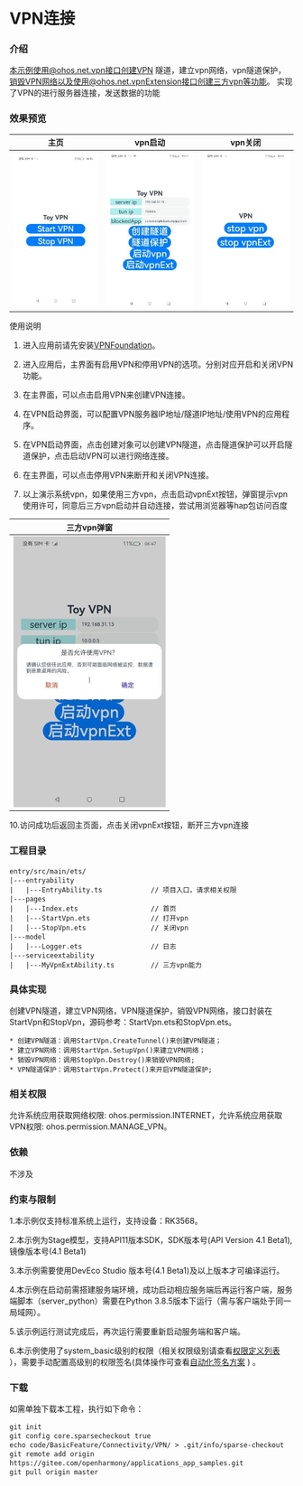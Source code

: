 # VPN连接

### 介绍
本示例使用@ohos.net.vpn接口创建VPN 隧道，建立vpn网络，vpn隧道保护，销毁VPN网络以及使用@ohos.net.vpnExtension接口创建三方vpn等功能。
实现了VPN的进行服务器连接，发送数据的功能

### 效果预览
| 主页                             | vpn启动                              | vpn关闭                                     | 
| ------------------------------ | --------------------------------- | --------------------------------------- |
| ![main.jpeg](sceenshots%2Fmain.jpeg) | ![start.jpeg](sceenshots%2Fstart.jpeg) | ![stop.jpeg](sceenshots%2Fstop.jpeg) |

 使用说明
1. 进入应用前请先安装[VPNFoundation](./lib/VPNFoundation-1.0.0.hap)。
2. 进入应用后，主界面有启用VPN和停用VPN的选项。分别对应开启和关闭VPN功能。
3. 在主界面，可以点击启用VPN来创建VPN连接。
4. 在VPN启动界面，可以配置VPN服务器IP地址/隧道IP地址/使用VPN的应用程序。
5. 在VPN启动界面，点击创建对象可以创建VPN隧道，点击隧道保护可以开启隧道保护，点击启动VPN可以进行网络连接。
6. 在主界面，可以点击停用VPN来断开和关闭VPN连接。

7. 以上演示系统vpn，如果使用三方vpn，点击启动vpnExt按钮，弹窗提示vpn使用许可，同意后三方vpn启动并自动连接，尝试用浏览器等hap包访问百度

| 三方vpn弹窗                             |
| ------------------------------ |
| ![vpnextension.jpeg](sceenshots%2Fvpnextension.jpeg)|

10.访问成功后返回主页面，点击关闭vpnExt按钮，断开三方vpn连接

### 工程目录

```
entry/src/main/ets/
|---entryability
|   |---EntryAbility.ts            // 项目入口，请求相关权限
|---pages
|   |---Index.ets                  // 首页
|   |---StartVpn.ets               // 打开vpn
|   |---StopVpn.ets                // 关闭vpn
|---model
|   |---Logger.ets                 // 日志
|---serviceextability
|   |---MyVpnExtAbility.ts         // 三方vpn能力

```

### 具体实现

创建VPN隧道，建立VPN网络，VPN隧道保护，销毁VPN网络，接口封装在StartVpn和StopVpn，源码参考：StartVpn.ets和StopVpn.ets。

    * 创建VPN隧道：调用StartVpn.CreateTunnel()来创建VPN隧道；
    * 建立VPN网络：调用StartVpn.SetupVpn()来建立VPN网络；
    * 销毁VPN网络：调用StopVpn.Destroy()来销毁VPN网络;
    * VPN隧道保护：调用StartVpn.Protect()来开启VPN隧道保护;

### 相关权限
允许系统应用获取网络权限: ohos.permission.INTERNET，允许系统应用获取VPN权限: ohos.permission.MANAGE_VPN。

### 依赖

不涉及

### 约束与限制

1.本示例仅支持标准系统上运行，支持设备：RK3568。

2.本示例为Stage模型，支持API11版本SDK，SDK版本号(API Version 4.1 Beta1),镜像版本号(4.1 Beta1)

3.本示例需要使用DevEco Studio 版本号(4.1 Beta1)及以上版本才可编译运行。

4.本示例在启动前需搭建服务端环境，成功启动相应服务端后再运行客户端，服务端脚本（server_python）需要在Python 3.8.5版本下运行（需与客户端处于同一局域网）。

5.该示例运行测试完成后，再次运行需要重新启动服务端和客户端。

6.本示例使用了system_basic级别的权限（相关权限级别请查看[权限定义列表](https://gitee.com/openharmony/docs/blob/master/zh-cn/application-dev/security/permission-list.md) ），需要手动配置高级别的权限签名(具体操作可查看[自动化签名方案](https://docs.openharmony.cn/pages/v3.2/zh-cn/application-dev/security/hapsigntool-overview.md/) ) 。

### 下载

如需单独下载本工程，执行如下命令：

```
git init
git config core.sparsecheckout true
echo code/BasicFeature/Connectivity/VPN/ > .git/info/sparse-checkout
git remote add origin https://gitee.com/openharmony/applications_app_samples.git
git pull origin master
```

